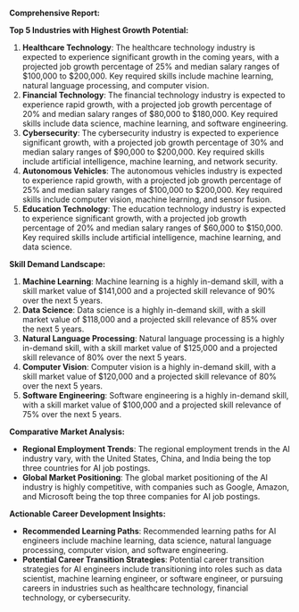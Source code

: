 **Comprehensive Report:**

**Top 5 Industries with Highest Growth Potential:**

1. **Healthcare Technology**: The healthcare technology industry is expected to experience significant growth in the coming years, with a projected job growth percentage of 25% and median salary ranges of $100,000 to $200,000. Key required skills include machine learning, natural language processing, and computer vision.
2. **Financial Technology**: The financial technology industry is expected to experience rapid growth, with a projected job growth percentage of 20% and median salary ranges of $80,000 to $180,000. Key required skills include data science, machine learning, and software engineering.
3. **Cybersecurity**: The cybersecurity industry is expected to experience significant growth, with a projected job growth percentage of 30% and median salary ranges of $90,000 to $200,000. Key required skills include artificial intelligence, machine learning, and network security.
4. **Autonomous Vehicles**: The autonomous vehicles industry is expected to experience rapid growth, with a projected job growth percentage of 25% and median salary ranges of $100,000 to $200,000. Key required skills include computer vision, machine learning, and sensor fusion.
5. **Education Technology**: The education technology industry is expected to experience significant growth, with a projected job growth percentage of 20% and median salary ranges of $60,000 to $150,000. Key required skills include artificial intelligence, machine learning, and data science.

**Skill Demand Landscape:**

1. **Machine Learning**: Machine learning is a highly in-demand skill, with a skill market value of $141,000 and a projected skill relevance of 90% over the next 5 years.
2. **Data Science**: Data science is a highly in-demand skill, with a skill market value of $118,000 and a projected skill relevance of 85% over the next 5 years.
3. **Natural Language Processing**: Natural language processing is a highly in-demand skill, with a skill market value of $125,000 and a projected skill relevance of 80% over the next 5 years.
4. **Computer Vision**: Computer vision is a highly in-demand skill, with a skill market value of $120,000 and a projected skill relevance of 80% over the next 5 years.
5. **Software Engineering**: Software engineering is a highly in-demand skill, with a skill market value of $100,000 and a projected skill relevance of 75% over the next 5 years.

**Comparative Market Analysis:**

* **Regional Employment Trends**: The regional employment trends in the AI industry vary, with the United States, China, and India being the top three countries for AI job postings.
* **Global Market Positioning**: The global market positioning of the AI industry is highly competitive, with companies such as Google, Amazon, and Microsoft being the top three companies for AI job postings.

**Actionable Career Development Insights:**

* **Recommended Learning Paths**: Recommended learning paths for AI engineers include machine learning, data science, natural language processing, computer vision, and software engineering.
* **Potential Career Transition Strategies**: Potential career transition strategies for AI engineers include transitioning into roles such as data scientist, machine learning engineer, or software engineer, or pursuing careers in industries such as healthcare technology, financial technology, or cybersecurity.